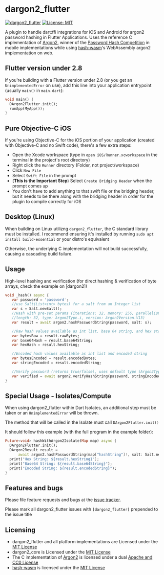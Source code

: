# dargon2_flutter
[![dargon2_flutter](https://github.com/tmthecoder/dargon2/actions/workflows/dargon2_flutter_tests.yml/badge.svg?branch=main)](https://github.com/tmthecoder/dargon2/actions/workflows/dargon2_flutter_tests.yml)
[![License: MIT](https://img.shields.io/badge/License-MIT-yellow.svg)](https://opensource.org/licenses/MIT)

A plugin to handle dart:ffi integrations for iOS and Android for argon2 password hashing in Flutter Applications.
Uses the reference C implementation of [Argon2], winner of the [Password Hash Competition] in mobile implementations while using [hash-wasm]'s WebAssembly argon2 implementation on web.

[Password Hash Competition]: https://password-hashing.net

## Flutter version under 2.8
If you're building with a Flutter version under 2.8 (or you get an `UnimplementedError` on use), add this line into your application entrypoint (usually `main()` in `main.dart`):
```dart
void main() {
  DArgon2Flutter.init();
  runApp(MyApp());
}
```

## Pure Objective-C iOS
If you're using Objective-C for the iOS portion of your application (created with Objective-C and no Swift code), there's a few extra steps:
- Open the Xcode workspace (type in `open iOS/Runner.xcworkspace` in the terminal in the project's root directory)
- Right click the `Runner` directory (Folder, not project/workspace)
- Click `New File`
- Select `Swift File` in the prompt
- (**This is the Important Step**) Select `Create Bridging Header` when the prompt comes up
- You don't have to add anything to that swift file or the bridging header, but it needs to be there along with the bridging header in order for the plugin to compile correctly for iOS

## Desktop (Linux)
When building on Linux utilizng `dargon2_flutter`, the C standard library must be installed.
I recommend ensuring it's installed by running `sudo apt install build-essential` or your distro's equivalent

Otherwise, the underlying C implementation will not build successfully, causing a cascading build failure.

## Usage

High-level hashing and verification (for direct hashing & verification of byte arrays, check the example on [dargon2])

```dart
void _hash() async {
   var password = 'password';
   //use Salt(List<int> bytes) for a salt from an Integer list
   var s = Salt.newSalt();
   //Hash with pre-set params (iterations: 32, memory: 256, parallelism: 2,
   //length: 32, type: Argon2Type.i, version: Argon2Version.V13)
   var result = await argon2.hashPasswordString(password, salt: s);

   //Raw hash values available as int list, base 64 string, and hex string
   var bytesRaw = result.rawBytes;
   var base64Hash = result.base64String;
   var hexHash = result.hexString;

   //Encoded hash values available as int list and encoded string
   var bytesEncoded = result.encodedBytes;
   var stringEncoded = result.encodedString;

   //Verify password (returns true/false), uses default type (Argon2Type.i)
   var verified = await argon2.verifyHashString(password, stringEncoded);
}
```

## Special Usage - Isolates/Compute

When using dargon2_flutter within Dart Isolates, an additional step must be taken or an `UnimplementedError` will be thrown.

The method that will be called in the Isolate must call `DArgon2Flutter.init()`

It should follow this example (with the full program in the example folder):

```dart
Future<void> hashWithArgon2Isolate(Map map) async {
  DArgon2Flutter.init();
  DArgon2Result result =
      await argon2.hashPasswordString(map["hashString"]!, salt: Salt.newSalt());
  print("Hex String: ${result.hexString}");
  print("Base64 String: ${result.base64String}");
  print("Encoded String: ${result.encodedString}");
}
```

## Features and bugs

Please file feature requests and bugs at the [issue tracker].

Please mark all dargon2_flutter issues with `[dargon2_flutter]` prepended to the issue title

[issue tracker]: https://github.com/tmthecoder/dargon2/issues

## Licensing

- dargon2_flutter and all platform implementations are Licensed under the [MIT License]
- dargon2_core is Licensed under the [MIT License](https://github.com/tmthecoder/dargon2/blob/main/dargon2_core/LICENSE)
- The C implementation of [Argon2] is licensed under a dual [Apache and CC0 License]
- [hash-wasm] is licensed under the [MIT License](https://github.com/Daninet/hash-wasm/blob/master/LICENSE)

[MIT License]: ../LICENSE

[Argon2]: https://github.com/P-H-C/phc-winner-argon2

[hash-wasm]: https://github.com/Daninet/hash-wasm

[Apache and CC0 License]: https://github.com/P-H-C/phc-winner-argon2/blob/master/LICENSE
